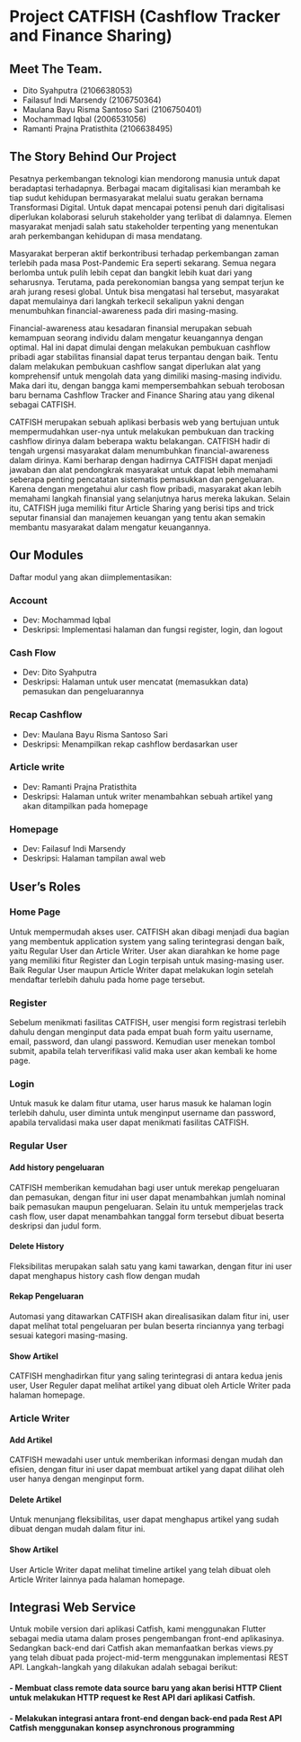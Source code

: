 # Project CATFISH (Cashflow Tracker and Finance Sharing)

## Meet The Team.

- Dito Syahputra (2106638053)
- Failasuf Indi Marsendy (2106750364)
- Maulana Bayu Risma Santoso Sari (2106750401)
- Mochammad Iqbal (2006531056)
- Ramanti Prajna Pratisthita (2106638495)

## The Story Behind Our Project

Pesatnya perkembangan teknologi kian mendorong manusia untuk dapat beradaptasi terhadapnya. Berbagai macam digitalisasi kian merambah ke tiap sudut kehidupan bermasyarakat melalui suatu gerakan bernama Transformasi Digital. Untuk dapat mencapai potensi penuh dari digitalisasi diperlukan kolaborasi seluruh stakeholder yang terlibat di dalamnya. Elemen masyarakat menjadi salah satu stakeholder terpenting yang menentukan arah perkembangan kehidupan di masa mendatang.

Masyarakat berperan aktif berkontribusi terhadap perkembangan zaman terlebih pada masa Post-Pandemic Era seperti sekarang. Semua negara berlomba untuk pulih lebih cepat dan bangkit lebih kuat dari yang seharusnya. Terutama, pada perekonomian bangsa yang sempat terjun ke arah jurang resesi global. Untuk bisa mengatasi hal tersebut, masyarakat dapat memulainya dari langkah terkecil sekalipun yakni dengan menumbuhkan financial-awareness pada diri masing-masing.

Financial-awareness atau kesadaran finansial merupakan sebuah kemampuan seorang individu dalam mengatur keuangannya dengan optimal. Hal ini dapat dimulai dengan melakukan pembukuan cashflow pribadi agar stabilitas finansial dapat terus terpantau dengan baik. Tentu dalam melakukan pembukuan cashflow sangat diperlukan alat yang komprehensif untuk mengolah data yang dimiliki masing-masing individu. Maka dari itu, dengan bangga kami mempersembahkan sebuah terobosan baru bernama Cashflow Tracker and Finance Sharing atau yang dikenal sebagai CATFISH.

CATFISH merupakan sebuah aplikasi berbasis web yang bertujuan untuk mempermudahkan user-nya untuk melakukan pembukuan dan tracking cashflow dirinya dalam beberapa waktu belakangan. CATFISH hadir di tengah urgensi masyarakat dalam menumbuhkan financial-awareness dalam dirinya. Kami berharap dengan hadirnya CATFISH dapat menjadi jawaban dan alat pendongkrak masyarakat untuk dapat lebih memahami seberapa penting pencatatan sistematis pemasukkan dan pengeluaran. Karena dengan mengetahui alur cash flow pribadi, masyarakat akan lebih memahami langkah finansial yang selanjutnya harus mereka lakukan. Selain itu, CATFISH juga memiliki fitur Article Sharing yang berisi tips and trick seputar finansial dan manajemen keuangan yang tentu akan semakin membantu masyarakat dalam mengatur keuangannya.

## Our Modules

Daftar modul yang akan diimplementasikan:

### Account
- Dev: Mochammad Iqbal
- Deskripsi: Implementasi halaman dan fungsi register, login, dan logout

### Cash Flow
- Dev: Dito Syahputra
- Deskripsi: Halaman untuk user mencatat (memasukkan data) pemasukan dan pengeluarannya

### Recap Cashflow
- Dev: Maulana Bayu Risma Santoso Sari
- Deskripsi: Menampilkan rekap cashflow berdasarkan user 

### Article write
- Dev: Ramanti Prajna Pratisthita
- Deskripsi: Halaman untuk writer menambahkan sebuah artikel yang akan ditampilkan pada homepage


### Homepage
- Dev: Failasuf Indi Marsendy
- Deskripsi: Halaman tampilan awal web


## User’s Roles

### Home Page
Untuk mempermudah akses user. CATFISH akan dibagi menjadi dua bagian yang membentuk application system yang saling terintegrasi dengan baik, yaitu Regular User dan Article Writer. User akan diarahkan ke home page yang memiliki fitur Register dan Login terpisah untuk masing-masing user. Baik Regular User maupun Article Writer dapat melakukan login setelah mendaftar terlebih dahulu pada home page tersebut.
### Register
Sebelum menikmati fasilitas CATFISH, user mengisi form registrasi terlebih dahulu dengan menginput data pada empat buah form yaitu username, email, password, dan ulangi password. Kemudian user menekan tombol submit, apabila telah terverifikasi valid maka user akan kembali ke home page.
### Login
Untuk masuk ke dalam fitur utama, user harus masuk ke halaman login terlebih dahulu, user diminta untuk menginput username dan password, apabila tervalidasi maka user dapat menikmati fasilitas CATFISH.
### Regular User

#### Add history pengeluaran
CATFISH memberikan kemudahan bagi user untuk merekap pengeluaran dan pemasukan, dengan fitur ini user dapat menambahkan jumlah nominal baik pemasukan maupun pengeluaran. Selain itu untuk memperjelas track cash flow, user dapat menambahkan tanggal form tersebut dibuat beserta deskripsi dan judul form.
#### Delete History
Fleksibilitas merupakan salah satu yang kami tawarkan, dengan fitur ini user dapat menghapus history cash flow dengan mudah
#### Rekap Pengeluaran
Automasi yang ditawarkan CATFISH akan direalisasikan dalam fitur ini, user dapat melihat total pengeluaran per bulan beserta rinciannya yang terbagi sesuai kategori masing-masing.
#### Show Artikel
CATFISH menghadirkan fitur yang saling terintegrasi di antara kedua jenis user, User Reguler dapat melihat artikel yang dibuat oleh Article Writer pada halaman homepage.

### Article Writer

#### Add Artikel
CATFISH mewadahi user untuk memberikan informasi dengan mudah dan efisien, dengan fitur ini user dapat membuat artikel yang dapat dilihat oleh user hanya dengan menginput form.
#### Delete Artikel
Untuk menunjang fleksibilitas, user dapat menghapus artikel yang sudah dibuat dengan mudah dalam fitur ini.
#### Show Artikel
User Article Writer dapat melihat timeline artikel yang telah dibuat oleh Article Writer lainnya pada halaman homepage.

## Integrasi Web Service
Untuk mobile version dari aplikasi Catfish, kami menggunakan Flutter sebagai media utama dalam proses pengembangan front-end aplikasinya. Sedangkan back-end dari Catfish akan memanfaatkan berkas views.py yang telah dibuat pada project-mid-term menggunakan implementasi REST API. Langkah-langkah yang dilakukan adalah sebagai berikut:

#### - Membuat class remote data source baru yang akan berisi HTTP Client untuk melakukan HTTP request ke Rest API dari aplikasi Catfish.
#### - Melakukan integrasi antara front-end dengan back-end pada Rest API Catfish menggunakan konsep asynchronous programming